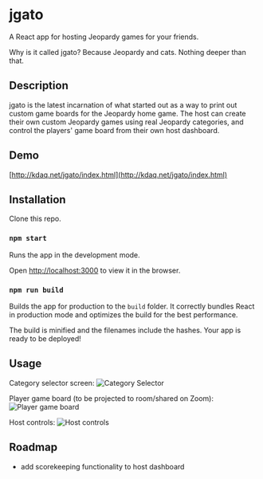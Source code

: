 # jgato

A React app for hosting Jeopardy games for your friends.

Why is it called jgato? Because Jeopardy and cats. Nothing deeper than that.

## Description

jgato is the latest incarnation of what started out as a way to print out custom game boards for the Jeopardy home game. The host can create their own custom Jeopardy games using real Jeopardy categories, and control the players' game board from their own host dashboard.

## Demo
[http://kdaq.net/jgato/index.html](http://kdaq.net/jgato/index.html)

## Installation

Clone this repo. 

### `npm start`

Runs the app in the development mode.

Open [http://localhost:3000](http://localhost:3000) to view it in the browser.

### `npm run build`

Builds the app for production to the `build` folder. 
It correctly bundles React in production mode and optimizes the build for the best performance.

The build is minified and the filenames include the hashes.
Your app is ready to be deployed!

## Usage
Category selector screen:
![Category Selector](https://vdaquila.github.io/category-selection.png)

Player game board (to be projected to room/shared on Zoom): 
![Player game board](https://vdaquila.github.io/player-board.png)

Host controls:
![Host controls](https://vdaquila.github.io/host-controls.png)

## Roadmap
* add scorekeeping functionality to host dashboard
